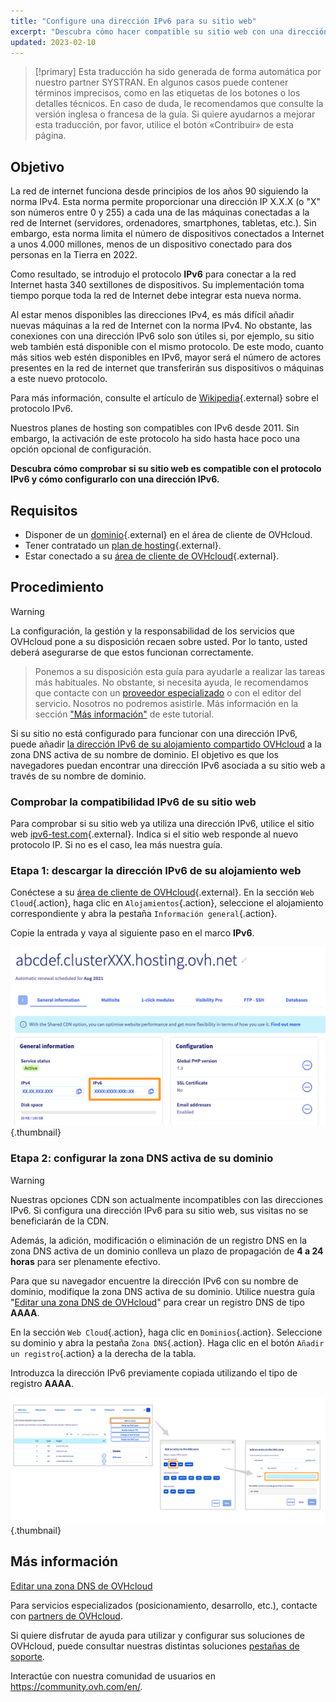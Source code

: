 ```yaml
---
title: "Configure una dirección IPv6 para su sitio web"
excerpt: "Descubra cómo hacer compatible su sitio web con una dirección IPv6"
updated: 2023-02-10
---
```


> [!primary]
> Esta traducción ha sido generada de forma automática por nuestro partner SYSTRAN. En algunos casos puede contener términos imprecisos, como en las etiquetas de los botones o los detalles técnicos. En caso de duda, le recomendamos que consulte la versión inglesa o francesa de la guía. Si quiere ayudarnos a mejorar esta traducción, por favor, utilice el botón «Contribuir» de esta página.
>

## Objetivo

La red de internet funciona desde principios de los años 90 siguiendo la norma IPv4. Esta norma permite proporcionar una dirección IP X.X.X (o "X" son números entre 0 y 255) a cada una de las máquinas conectadas a la red de Internet (servidores, ordenadores, smartphones, tabletas, etc.). Sin embargo, esta norma limita el número de dispositivos conectados a Internet a unos 4.000 millones, menos de un dispositivo conectado para dos personas en la Tierra en 2022.

Como resultado, se introdujo el protocolo **IPv6** para conectar a la red Internet hasta 340 sextillones de dispositivos. Su implementación toma tiempo porque toda la red de Internet debe integrar esta nueva norma. 

Al estar menos disponibles las direcciones IPv4, es más difícil añadir nuevas máquinas a la red de Internet con la norma IPv4. No obstante, las conexiones con una dirección IPv6 solo son útiles si, por ejemplo, su sitio web también está disponible con el mismo protocolo. De este modo, cuanto más sitios web estén disponibles en IPv6, mayor será el número de actores presentes en la red de internet que transferirán sus dispositivos o máquinas a este nuevo protocolo.

Para más información, consulte el artículo de [Wikipedia](https://es.wikipedia.org/wiki/IPv6){.external} sobre el protocolo IPv6.

Nuestros planes de hosting son compatibles con IPv6 desde 2011. Sin embargo, la activación de este protocolo ha sido hasta hace poco una opción opcional de configuración. 

**Descubra cómo comprobar si su sitio web es compatible con el protocolo IPv6 y cómo configurarlo con una dirección IPv6.**

## Requisitos

- Disponer de un [dominio](https://www.ovhcloud.com/es/domains/){.external} en el área de cliente de OVHcloud.
- Tener contratado un [plan de hosting](https://www.ovhcloud.com/es/web-hosting/){.external}.
- Estar conectado a su [área de cliente de OVHcloud](https://ca.ovh.com/auth/?action=gotomanager&from=https://www.ovh.com/world/&ovhSubsidiary=ws){.external}.

## Procedimiento

> [!warning]
>
La configuración, la gestión y la responsabilidad de los servicios que OVHcloud pone a su disposición recaen sobre usted. Por lo tanto, usted deberá asegurarse de que estos funcionan correctamente.
> 
> Ponemos a su disposición esta guía para ayudarle a realizar las tareas más habituales. No obstante, si necesita ayuda, le recomendamos que contacte con un [proveedor especializado](https://partner.ovhcloud.com/es/directory/) o con el editor del servicio. Nosotros no podremos asistirle. Más información en la sección ["Más información"](#go-further) de este tutorial.
> 

Si su sitio no está configurado para funcionar con una dirección IPv6, puede añadir [la dirección IPv6 de su alojamiento compartido OVHcloud](/pages/web_cloud/web_hosting/clusters_and_shared_hosting_IP) a la zona DNS activa de su nombre de dominio. El objetivo es que los navegadores puedan encontrar una dirección IPv6 asociada a su sitio web a través de su nombre de dominio.

### Comprobar la compatibilidad IPv6 de su sitio web

Para comprobar si su sitio web ya utiliza una dirección IPv6, utilice el sitio web [ipv6-test.com](https://ipv6-test.com/validate.php){.external}. Indica si el sitio web responde al nuevo protocolo IP. Si no es el caso, lea más nuestra guía.

### Etapa 1: descargar la dirección IPv6 de su alojamiento web

Conéctese a su [área de cliente de OVHcloud](https://ca.ovh.com/auth/?action=gotomanager&from=https://www.ovh.com/world/&ovhSubsidiary=ws){.external}. En la sección `Web Cloud`{.action}, haga clic en `Alojamientos`{.action}, seleccione el alojamiento correspondiente y abra la pestaña `Información general`{.action}.

Copie la entrada y vaya al siguiente paso en el marco **IPv6**.

![IPv6](images/ipv6_01.png){.thumbnail}

### Etapa 2: configurar la zona DNS activa de su dominio

> [!warning]
>
> Nuestras opciones CDN son actualmente incompatibles con las direcciones IPv6. Si configura una dirección IPv6 para su sitio web, sus visitas no se beneficiarán de la CDN.
>
> Además, la adición, modificación o eliminación de un registro DNS en la zona DNS activa de un dominio conlleva un plazo de propagación de **4 a 24 horas** para ser plenamente efectivo.
>

Para que su navegador encuentre la dirección IPv6 con su nombre de dominio, modifique la zona DNS activa de su dominio. Utilice nuestra guía "[Editar una zona DNS de OVHcloud](/pages/web_cloud/domains/dns_zone_edit#editar-la-zona-dns-de-ovhcloud-de-un-dominio)" para crear un registro DNS de tipo **AAAA**.

En la sección `Web Cloud`{.action}, haga clic en `Dominios`{.action}. Seleccione su dominio y abra la pestaña `Zona DNS`{.action}. Haga clic en el botón `Añadir un registro`{.action} a la derecha de la tabla. 

Introduzca la dirección IPv6 previamente copiada utilizando el tipo de registro **AAAA**.

![IPv6](images/ipv6_02.png){.thumbnail}

## Más información <a name="go-further"></a>

[Editar una zona DNS de OVHcloud](/pages/web_cloud/domains/dns_zone_edit#editar-la-zona-dns-de-ovhcloud-de-un-dominio)

Para servicios especializados (posicionamiento, desarrollo, etc.), contacte con [partners de OVHcloud](https://partner.ovhcloud.com/es/directory/).

Si quiere disfrutar de ayuda para utilizar y configurar sus soluciones de OVHcloud, puede consultar nuestras distintas soluciones [pestañas de soporte](https://www.ovhcloud.com/es/support-levels/).

Interactúe con nuestra comunidad de usuarios en <https://community.ovh.com/en/>.